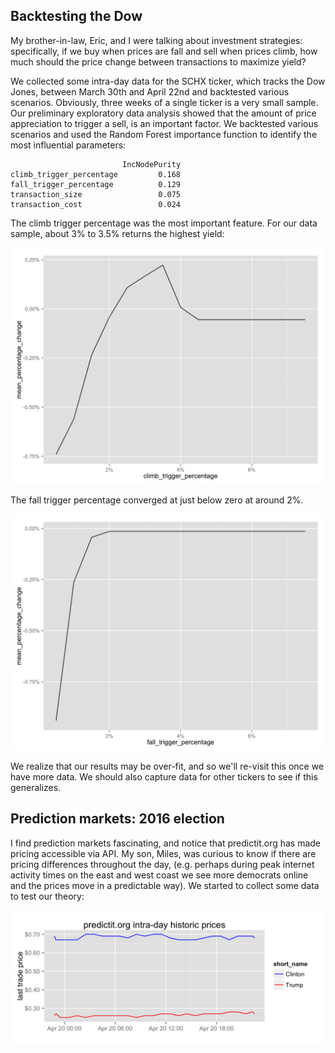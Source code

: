 ## Backtesting the Dow

My brother-in-law, Eric, and I were talking about investment strategies: specifically, if we buy when prices are fall and sell when prices climb, how much should the price change between transactions to maximize yield?

We collected some intra-day data for the SCHX ticker, which tracks the Dow Jones, between March 30th and April 22nd and backtested various scenarios. Obviously, three weeks of a single ticker is a very small sample. Our preliminary exploratory data analysis showed that the amount of price appreciation to trigger a sell, is an important factor. We backtested various scenarios and used the Random Forest importance function to identify the most influential parameters:

                             IncNodePurity
    climb_trigger_percentage         0.168
    fall_trigger_percentage          0.129
    transaction_size                 0.075
    transaction_cost                 0.024

The climb trigger percentage was the most important feature. For our data sample, about 3% to 3.5% returns the highest yield:

![climb trigger percent](climb_trigger_percent.png)

The fall trigger percentage converged at just below zero at around 2%. 

![fall trigger percent](fall_trigger_percent.png)

We realize that our results may be over-fit, and so we'll re-visit this once we have more data. We should also capture data for other tickers to see if this generalizes.


## Prediction markets: 2016 election

I find prediction markets fascinating, and notice that predictit.org has made pricing accessible via API. My son, Miles, was curious to know if there are pricing differences throughout the day, (e.g. perhaps during peak internet activity times on the east and west coast we see more democrats online and the prices move in a predictable way). We started to collect some data to test our theory:

![PredictIt.org last trade prices](predictit_election_last_trade_prices.png)
